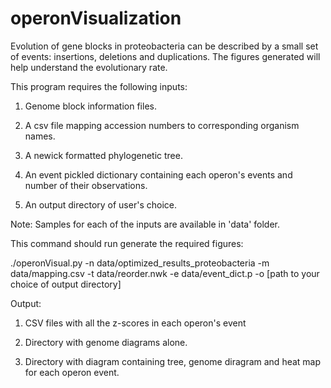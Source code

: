 # operonVisualization

Evolution of gene blocks in proteobacteria can be described by a small set of events: insertions, deletions and duplications. The figures generated will help understand the evolutionary rate.

This program requires the following inputs:

1) Genome block information files.

2) A csv file mapping accession numbers to corresponding organism names.

3) A newick formatted phylogenetic tree.

4) An event pickled dictionary containing each operon's events and number of their observations.

5) An output directory of user's choice.

Note: Samples for each of the inputs are available in 'data' folder.

This command should run generate the required figures:

./operonVisual.py -n data/optimized_results_proteobacteria -m data/mapping.csv -t data/reorder.nwk -e data/event_dict.p -o [path to your choice of output directory]

Output:

1) CSV files with all the z-scores in each operon's event

2) Directory with genome diagrams alone. 

3) Directory with diagram containing tree, genome diragram and heat map for each operon event.
